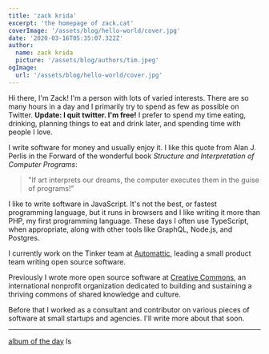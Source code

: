 ```yaml
---
title: 'zack krida'
excerpt: 'the homepage of zack.cat'
coverImage: '/assets/blog/hello-world/cover.jpg'
date: '2020-03-16T05:35:07.322Z'
author:
  name: zack krida
  picture: '/assets/blog/authors/tim.jpeg'
ogImage:
  url: '/assets/blog/hello-world/cover.jpg'
---
```


Hi there, I'm Zack! I'm a person with lots of varied interests. There are so many hours in a day and I primarily try to spend as few as possible on Twitter. **Update: I quit twitter. I'm free!** I prefer to spend my time eating, drinking, planning things to eat and drink later, and spending time with people I love.

I write software for money and usually enjoy it. I like this quote from Alan J. Perlis in the Forward of the wonderful book _Structure and Interpretation of Computer Programs_:

> "If art interprets our dreams, the computer executes them in the guise of programs!"

I like to write software in JavaScript. It's not the best, or fastest programming language, but it runs in browsers and I like writing it more than PHP, my first programming language. These days I often use TypeScript, when appropriate, along with other tools like GraphQL, Node.js, and Postgres.

I currently work on the Tinker team at [Automattic](https://automattic.com/), leading a small product team writing open source software.

Previously I wrote more open source software at [Creative Commons](https://creativecommons.org), an international nonprofit organization dedicated to building and sustaining a thriving commons of shared knowledge and culture.

Before that I worked as a consultant and contributor on various pieces of software at small startups and agencies. I'll write more about that soon.

---

[album of the day](/album-of-the-day)
ls
